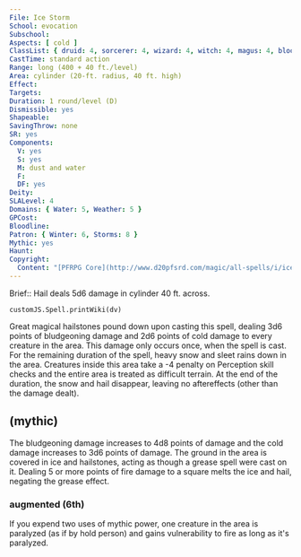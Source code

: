 ```yaml
---
File: Ice Storm
School: evocation
Subschool: 
Aspects: [ cold ]
ClassList: { druid: 4, sorcerer: 4, wizard: 4, witch: 4, magus: 4, bloodrager: 4, shaman: 4, occultist: 4 }
CastTime: standard action
Range: long (400 + 40 ft./level)
Area: cylinder (20-ft. radius, 40 ft. high)
Effect: 
Targets: 
Duration: 1 round/level (D)
Dismissible: yes
Shapeable: 
SavingThrow: none
SR: yes
Components:
  V: yes
  S: yes
  M: dust and water
  F: 
  DF: yes
Deity: 
SLALevel: 4
Domains: { Water: 5, Weather: 5 }
GPCost: 
Bloodline: 
Patron: { Winter: 6, Storms: 8 }
Mythic: yes
Haunt: 
Copyright:
  Content: "[PFRPG Core](http://www.d20pfsrd.com/magic/all-spells/i/ice-storm)"
---
```

Brief:: Hail deals 5d6 damage in cylinder 40 ft. across.

```dataviewjs
customJS.Spell.printWiki(dv)
```

Great magical hailstones pound down upon casting this spell, dealing 3d6 points of bludgeoning damage and 2d6 points of cold damage to every creature in the area. This damage only occurs once, when the spell is cast. For the remaining duration of the spell, heavy snow and sleet rains down in the area. Creatures inside this area take a -4 penalty on Perception skill checks and the entire area is treated as difficult terrain. At the end of the duration, the snow and hail disappear, leaving no aftereffects (other than the damage dealt).


## (mythic)

The bludgeoning damage increases to 4d8 points of damage and the cold damage increases to 3d6 points of damage. The ground in the area is covered in ice and hailstones, acting as though a grease spell were cast on it. Dealing 5 or more points of fire damage to a square melts the ice and hail, negating the grease effect.


### augmented (6th)

If you expend two uses of mythic power, one creature in the area is paralyzed (as if by hold person) and gains vulnerability to fire as long as it's paralyzed.
